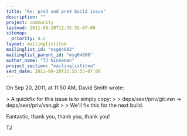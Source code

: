 ```yaml
---
title: "Re: pre3 and pre4 build issue"
description: ""
project: community
lastmod: 2011-09-20T11:55:55-07:00
sitemap:
  priority: 0.2
layout: mailinglistitem
mailinglist_id: "msg04803"
mailinglist_parent_id: "msg04800"
author_name: "TJ Ninneman"
project_section: "mailinglistitem"
sent_date: 2011-09-20T11:55:55-07:00
---
```


On Sep 20, 2011, at 11:50 AM, David Smith wrote:

&gt; A quickfix for this issue is to simply copy:
&gt; 
&gt; deps/sext/priv/git.vsn -&gt; deps/sext/priv/vsn.git
&gt; 
&gt; We'll fix this for the next build.

Fantastic; thank you, thank you, thank you!

TJ
